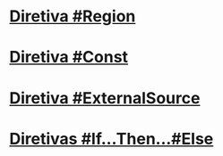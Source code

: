 # [Diretiva #Region](region-directive.md)
# [Diretiva #Const](const-directive.md)
# [Diretiva #ExternalSource](externalsource-directive.md)
# [Diretivas #If...Then...#Else](if-then-else-directives.md)
